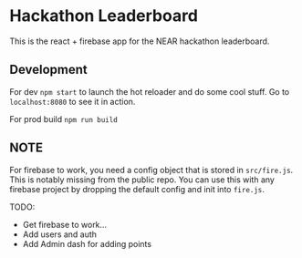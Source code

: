 # Hackathon Leaderboard

This is the react + firebase app for the NEAR hackathon leaderboard.

## Development
For dev
`npm start` to launch the hot reloader and do some cool stuff. Go to `localhost:8080` to see it in action.

For prod build
`npm run build`

## NOTE
  For firebase to work, you need a config object that is stored in `src/fire.js`. This is notably missing from the public repo. You can use this with any firebase project by dropping the default config and init into `fire.js`.

TODO:
- Get firebase to work...
- Add users and auth
- Add Admin dash for adding points


